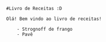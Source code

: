 

	#Livro de Receitas :D
	
	Olá! Bem vindo ao livro de receitas!
	
		- Strognoff de frango
		- Pavê
